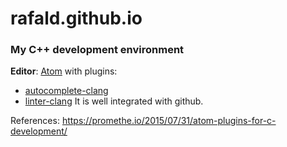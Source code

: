 # rafald.github.io

### My C++ development environment
**Editor**: [Atom](https://atom.io/) with plugins:
- [autocomplete-clang](https://atom.io/packages/autocomplete-clang)  
- [linter-clang](https://atom.io/packages/linter-clang)
It is well integrated with github.

References: https://promethe.io/2015/07/31/atom-plugins-for-c-development/

